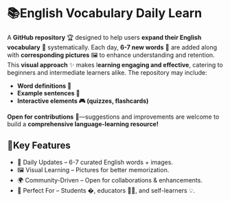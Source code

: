 # 📚English Vocabulary Daily Learn

A **GitHub repository** 🏆 designed to help users **expand their English vocabulary** 📖 systematically. Each day, **6-7 new words** 📅 are added along with **corresponding pictures** 🖼️ to enhance understanding and retention. This **visual approach** ✨ makes l**earning engaging and effective**, catering to beginners and intermediate learners alike. The repository may include:

- **Word definitions 📝** <br>
- **Example sentences 💬** <br>
- **Interactive elements 🎮 (quizzes, flashcards)** <br>

**Open for contributions** 🤝—suggestions and improvements are welcome to build a **comprehensive language-learning resource!**

## 🔑Key Features
- 📅 Daily Updates – 6-7 curated English words + images.
- 🖼️ Visual Learning – Pictures for better memorization.
- 🌍 Community-Driven – Open for collaborations & enhancements.
- 🎯 Perfect For – Students �, educators 👩🏫, and self-learners 💡.
